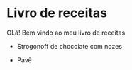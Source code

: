 # Livro de receitas 

OLá! Bem vindo ao meu livro de receitas

- Strogonoff de chocolate com nozes

- Pavê

  ​

